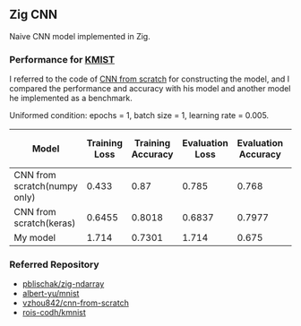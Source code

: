 ## Zig CNN

Naive CNN model implemented in Zig.

### Performance for [KMIST](https://github.com/rois-codh/kmnist)

I referred to the code of [CNN from scratch](https://github.com/vzhou842/cnn-from-scratch) for constructing the model, and I compared the performance and accuracy with his model and another model he implemented as a benchmark.

Uniformed condition: epochs = 1, batch size = 1, learning rate = 0.005.

|Model| Training Loss | Training Accuracy | Evaluation Loss | Evaluation Accuracy | Training Time (sec) |
| ----- | --------------| ------------------|-----------------|---------------------|---------------|
|CNN from scratch(numpy only) | 0.433  | 0.87 | 0.785 | 0.768 | 1139 |
|CNN from scratch(keras)      | 0.6455 | 0.8018 | 0.6837 | 0.7977 | 19 |
|My model                     | 1.714  | 0.7301 | 1.714 | 0.675 | 288 |

### Referred Repository
- [pblischak/zig-ndarray](https://github.com/pblischak/zig-ndarray)
- [albert-yu/mnist](https://github.com/albert-yu/mnist)
- [vzhou842/cnn-from-scratch](https://github.com/vzhou842/cnn-from-scratch)
- [rois-codh/kmnist](https://github.com/rois-codh/kmnist)
